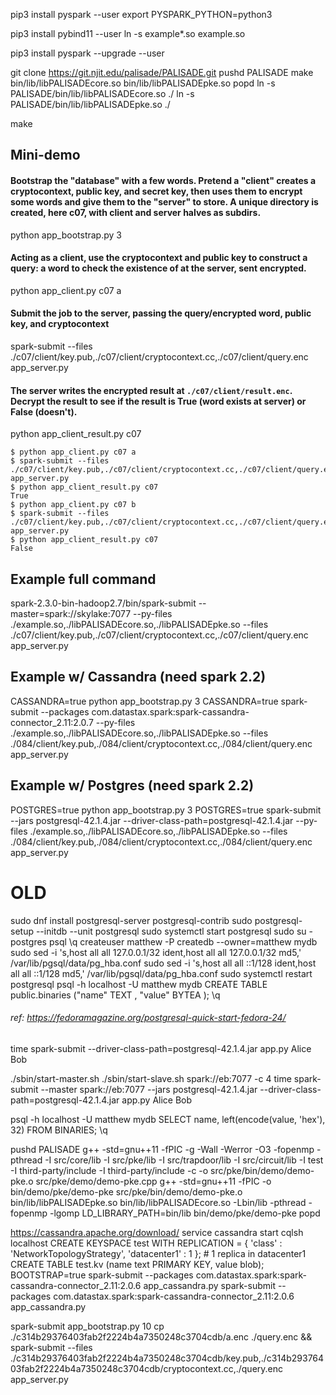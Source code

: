 pip3 install pyspark --user
export PYSPARK_PYTHON=python3

pip3 install pybind11 --user
ln -s example*.so example.so

pip3 install pyspark --upgrade --user

git clone https://git.njit.edu/palisade/PALISADE.git
pushd PALISADE
make bin/lib/libPALISADEcore.so bin/lib/libPALISADEpke.so
popd
ln -s PALISADE/bin/lib/libPALISADEcore.so ./
ln -s PALISADE/bin/lib/libPALISADEpke.so ./

make

## Mini-demo

#### Bootstrap the "database" with a few words. Pretend a "client" creates a cryptocontext, public key, and secret key, then uses them to encrypt some words and give them to the "server" to store. A unique directory is created, here c07, with client and server halves as subdirs.
python app_bootstrap.py 3

#### Acting as a client, use the cryptocontext and public key to construct a query: a word to check the existence of at the server, sent encrypted.
python app_client.py c07 a
#### Submit the job to the server, passing the query/encrypted word, public key, and cryptocontext
spark-submit --files ./c07/client/key.pub,./c07/client/cryptocontext.cc,./c07/client/query.enc app_server.py
#### The server writes the encrypted result at `./c07/client/result.enc`. Decrypt the result to see if the result is True (word exists at server) or False (doesn't).
python app_client_result.py c07
```
$ python app_client.py c07 a
$ spark-submit --files ./c07/client/key.pub,./c07/client/cryptocontext.cc,./c07/client/query.enc app_server.py
$ python app_client_result.py c07
True
$ python app_client.py c07 b
$ spark-submit --files ./c07/client/key.pub,./c07/client/cryptocontext.cc,./c07/client/query.enc app_server.py
$ python app_client_result.py c07
False
```

## Example full command
spark-2.3.0-bin-hadoop2.7/bin/spark-submit --master=spark://skylake:7077 --py-files ./example.so,./libPALISADEcore.so,./libPALISADEpke.so --files ./c07/client/key.pub,./c07/client/cryptocontext.cc,./c07/client/query.enc app_server.py

## Example w/ Cassandra (need spark 2.2)
CASSANDRA=true python app_bootstrap.py 3
CASSANDRA=true spark-submit --packages com.datastax.spark:spark-cassandra-connector_2.11:2.0.7 --py-files ./example.so,./libPALISADEcore.so,./libPALISADEpke.so --files ./084/client/key.pub,./084/client/cryptocontext.cc,./084/client/query.enc app_server.py


## Example w/ Postgres (need spark 2.2)
POSTGRES=true python app_bootstrap.py 3
POSTGRES=true spark-submit --jars postgresql-42.1.4.jar --driver-class-path=postgresql-42.1.4.jar --py-files ./example.so,./libPALISADEcore.so,./libPALISADEpke.so --files ./084/client/key.pub,./084/client/cryptocontext.cc,./084/client/query.enc app_server.py

# OLD
sudo dnf install postgresql-server postgresql-contrib
sudo postgresql-setup --initdb --unit postgresql
sudo systemctl start postgresql
sudo su - postgres
psql
\q
createuser matthew -P
createdb --owner=matthew mydb
sudo sed -i 's,host    all             all             127.0.0.1/32            ident,host    all             all             127.0.0.1/32            md5,' /var/lib/pgsql/data/pg_hba.conf
sudo sed -i 's,host    all             all             ::1/128                 ident,host    all             all             ::1/128                 md5,' /var/lib/pgsql/data/pg_hba.conf
sudo systemctl restart postgresql
psql -h localhost -U matthew mydb
CREATE TABLE public.binaries ("name" TEXT , "value" BYTEA );
\q
###### ref: https://fedoramagazine.org/postgresql-quick-start-fedora-24/

time spark-submit --driver-class-path=postgresql-42.1.4.jar app.py Alice Bob

./sbin/start-master.sh
./sbin/start-slave.sh  spark://eb:7077 -c 4
time spark-submit --master spark://eb:7077 --jars postgresql-42.1.4.jar --driver-class-path=postgresql-42.1.4.jar app.py Alice Bob

psql -h localhost -U matthew mydb
SELECT name, left(encode(value, 'hex'), 32) FROM BINARIES;
\q

pushd PALISADE
g++ -std=gnu++11 -fPIC -g -Wall -Werror -O3 -fopenmp -pthread -I src/core/lib -I src/pke/lib -I src/trapdoor/lib -I src/circuit/lib -I test -I third-party/include -I third-party/include -c -o src/pke/bin/demo/demo-pke.o src/pke/demo/demo-pke.cpp
g++ -std=gnu++11 -fPIC -o bin/demo/pke/demo-pke src/pke/bin/demo/demo-pke.o bin/lib/libPALISADEpke.so bin/lib/libPALISADEcore.so -Lbin/lib   -pthread -fopenmp   -lgomp
LD_LIBRARY_PATH=bin/lib bin/demo/pke/demo-pke
popd

https://cassandra.apache.org/download/
service cassandra start
cqlsh localhost
CREATE KEYSPACE test WITH REPLICATION = { 'class' : 'NetworkTopologyStrategy', 'datacenter1' : 1 }; # 1 replica in datacenter1
CREATE TABLE test.kv (name text PRIMARY KEY, value blob);
BOOTSTRAP=true spark-submit  --packages com.datastax.spark:spark-cassandra-connector_2.11:2.0.6 app_cassandra.py
spark-submit  --packages com.datastax.spark:spark-cassandra-connector_2.11:2.0.6 app_cassandra.py

spark-submit app_bootstrap.py 10
cp ./c314b29376403fab2f2224b4a7350248c3704cdb/a.enc ./query.enc && spark-submit --files ./c314b29376403fab2f2224b4a7350248c3704cdb/key.pub,./c314b29376403fab2f2224b4a7350248c3704cdb/cryptocontext.cc,./query.enc app_server.py
